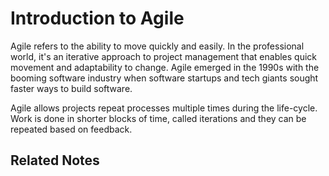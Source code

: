 # Introduction to Agile

Agile refers to the ability to move quickly and easily. In the professional world, it's an iterative approach to project management that enables quick movement and adaptability to change. Agile emerged in the 1990s with the booming software industry when software startups and tech giants sought faster ways to build software.

Agile allows projects repeat processes multiple times during the life-cycle. Work is done in shorter blocks of time, called iterations and they can be repeated based on feedback.

## Related Notes
  